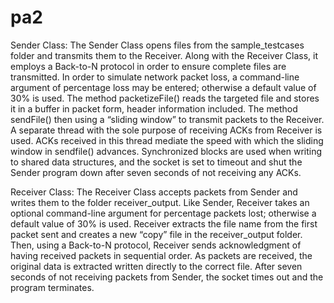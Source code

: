 # pa2
Sender Class:
The Sender Class opens files from the sample_testcases folder and transmits them to the Receiver. Along with the Receiver Class, it employs a Back-to-N protocol in order to ensure complete files are transmitted. In order to simulate network packet loss, a command-line argument of percentage loss may be entered; otherwise a default value of 30% is used.
	The method packetizeFile() reads the targeted file and stores it in a buffer in packet form, header information included. The method sendFile()  then using a “sliding window” to transmit packets to the Receiver.
	A separate thread with the sole purpose of receiving ACKs from Receiver is used. ACKs received in this thread mediate the speed with which the sliding window in sendfile() advances. Synchronized blocks are used when writing to shared data structures, and the socket is set to timeout and shut the Sender program down after seven seconds of not receiving any ACKs. 

Receiver Class:
The Receiver Class accepts packets from Sender and writes them to the folder receiver_output. Like Sender, Receiver takes an optional command-line argument for percentage packets lost; otherwise a default value of 30% is used.
	Receiver extracts the file name from the first packet sent and creates a new “copy” file in the receiver_output folder. Then, using a Back-to-N protocol, Receiver sends acknowledgment of having received packets in sequential order. As packets are received, the original data is extracted written directly to the correct file. After seven seconds of not receiving packets from Sender, the  socket times out and the program terminates. 
